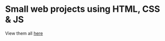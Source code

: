 # Small web projects using HTML, CSS & JS

View them all [here](https://codepen.io/MarkusR/full/pojJGxr)


